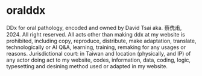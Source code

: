 # oralddx
DDx for oral pathology, encoded and owned by David Tsai aka. 蔡侁甫, 2024.
All right reserved. All acts other than making ddx at my website is prohibited, including copy, reproduce, distribute, make adaptation, translate, technologically or AI Q&A, learning, training, remaking for any usages or reasons.
Jurisdictional court: in Taiwan and location (physically, and IP) of any actor doing act to my website, codes, information, data, coding, logic, typesetting and desining method used or adapted in my website.
